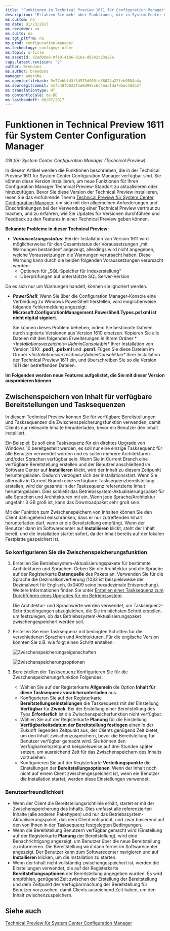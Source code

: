 ```yaml
---
title: "Funktionen in Technical Preview 1611 für Configuration Manager"
description: "Erfahren Sie mehr über Funktionen, die in System Center Configuration Manager Technical Preview 1611 zur Verfügung stehen."
ms.custom: na
ms.date: 01/23/2017
ms.reviewer: na
ms.suite: na
ms.tgt_pltfrm: na
ms.prod: configuration-manager
ms.technology: configmgr-other
ms.topic: article
ms.assetid: d2ad00e8-9f10-41b6-816a-d8542c23a22e
caps.latest.revision: "2"
author: Brenduns
ms.author: brenduns
manager: angrobe
ms.openlocfilehash: 5e77ebbfd3f3d573d903fe58024a22feb9884e4a
ms.sourcegitcommit: 51fc48fb023f1e8d995c6c4eacfda7dbec4d0b2f
ms.translationtype: HT
ms.contentlocale: de-DE
ms.lasthandoff: 08/07/2017
---
```

# <a name="capabilities-in-technical-preview-1611-for-system-center-configuration-manager"></a>Funktionen in Technical Preview 1611 für System Center Configuration Manager

*Gilt für: System Center Configuration Manager (Technical Preview)*



In diesem Artikel werden die Funktionen beschrieben, die in der Technical Preview 1611 für System Center Configuration Manager verfügbar sind. Sie können diese Version installieren, um neue Funktionen für Ihren Configuration Manager Technical Preview-Standort zu aktualisieren oder hinzuzufügen. Bevor Sie diese Version der Technical Preview installieren, lesen Sie das einführende Thema [Technical Preview für System Center Configuration Manager](../../core/get-started/technical-preview.md), um sich mit den allgemeinen Anforderungen und Einschränkungen bei der Verwendung einer Technical Preview vertraut zu machen, und zu erfahren, wie Sie Updates für Versionen durchführen und Feedback zu den Features in einer Technical Preview geben können.    

**Bekannte Probleme in dieser Technical Preview:**   
- ***Voraussetzungsstatus***: Bei der Installation von Version 1611 wird möglicherweise für den Gesamtstatus der Voraussetzungen „mit Warnungen bestanden“ angezeigt, allerdings wird nicht angegeben, welche Voraussetzungen die Warnungen verursacht haben. Diese Warnung kann durch die beiden folgenden Voraussetzungen verursacht werden:
  - Optionen für „SQL-Speicher für Indexerstellung“
  - Überprüfungen auf unterstützte SQL Server-Version  

 Da es sich nur um Warnungen handelt, können sie ignoriert werden.

- ***PowerShell***: Wenn Sie über die Configuration Manager-Konsole eine Verbindung zu Windows PowerShell herstellen, wird möglicherweise folgende Fehlermeldung angezeigt: **Microsoft.ConfigurationManagement.PowerShell.Types.ps1xml ist nicht digital signiert**.  

   Sie können dieses Problem beheben, indem Sie bestimmte Dateien durch signierte Versionen aus Version 1610 ersetzen. Kopieren Sie alle Dateien mit den folgenden Erweiterungen in Ihrem Ordner **&lt;Installationsverzeichnis>\AdminConsole\bin\** Ihrer Installation von Version 1610: **.psd1**, **.ps1xml** und **.psm1**. Fügen Sie diese Dateien im Ordner *&lt;Installationsverzeichnis>\AdminConsole\bin\** Ihrer Installation der Technical Preview 1611 ein, und überschreiben Sie so die Version 1611 der betreffenden Dateien.


**Im Folgenden werden neue Features aufgelistet, die Sie mit dieser Version ausprobieren können.**  

## <a name="pre-cache-content-for-available-deployments-and-task-sequences"></a>Zwischenspeichern von Inhalt für verfügbare Bereitstellungen und Tasksequenzen
In diesem Technical Preview können Sie für verfügbare Bereitstellungen und Tasksequenzen die Zwischenspeicherungsfunktion verwenden, damit Clients nur relevante Inhalte herunterladen, bevor ein Benutzer den Inhalt installiert.

Ein Beispiel: Es soll eine Tasksequenz für ein direktes Upgrade von Windows 10 bereitgestellt werden, es soll nur eine einzige Tasksequenz für alle Benutzer verwendet werden und es sollen mehrere Architekturen und/oder Sprachen verfügbar sein. Wenn Sie in Current Branch eine verfügbare Bereitstellung erstellen und der Benutzer anschließend im Software Center auf **Installieren** klickt, wird der Inhalt zu diesem Zeitpunkt heruntergeladen. Dadurch verzögert sich der Installationsstart. Wenn Sie alternativ in Current Branch eine verfügbare Tasksequenzbereitstellung erstellen, wird der gesamte in der Tasksequenz referenzierte Inhalt heruntergeladen. Dies schließt das Betriebssystem-Aktualisierungspaket für alle Sprachen und Architekturen mit ein. Wenn jede Sprache/Architektur ungefähr 3 GB groß ist, kann das Downloadpaket sehr groß sein.

Mit der Funktion zum Zwischenspeichern von Inhalten können Sie den Client dahingehend einschränken, dass er nur zutreffenden Inhalt herunterladen darf, wenn er die Bereitstellung empfängt. Wenn der Benutzer dann im Softwarecenter auf **Installieren** klickt, steht der Inhalt bereit, und die Installation startet sofort, da der Inhalt bereits auf der lokalen Festplatte gespeichert ist.

### <a name="to-configure-the-pre-cache-feature"></a>So konfigurieren Sie die Zwischenspeicherungsfunktion

1. Erstellen Sie Betriebssystem-Aktualisierungspakete für bestimmte Architekturen und Sprachen. Geben Sie die Architektur und die Sprache auf der Registerkarte **Datenquelle** des Pakets an. Verwenden Sie für die Sprache die Dezimalkonvertierung (1033 ist beispielsweise der Dezimalwert für Englisch, 0x0409 seine hexadezimale Entsprechung). Weitere Informationen finden Sie unter [Erstellen einer Tasksequenz zum Durchführen eines Upgrades für ein Betriebssystem](/sccm/osd/deploy-use/create-a-task-sequence-to-upgrade-an-operating-system).

    Die Architektur- und Sprachwerte werden verwendet, um Tasksequenz-Schrittbedingungen abzugleichen, die Sie im nächsten Schritt erstellen, um festzulegen, ob das Betriebssystem-Aktualisierungspaket zwischengespeichert werden soll.
2. Erstellen Sie eine Tasksequenz mit bedingten Schritten für die verschiedenen Sprachen und Architekturen. Für die englische Version könnten Sie z.B. wie folgt einen Schritt erstellen:

    ![Zwischenspeicherungseigenschaften](media/precacheproperties2.png)

    ![Zwischenspeicherungsoptionen](media/precacheoptions2.png)  

3. Bereitstellen der Tasksequenz Konfigurieren Sie für die Zwischenspeicherungsfunktion Folgendes:
    - Wählen Sie auf der Registerkarte **Allgemein** die Option **Inhalt für diese Tasksequenz vorab herunterladen** aus.
    - Konfigurieren Sie auf der Registerkarte **Bereitstellungseinstellungen** die Tasksequenz mit der Einstellung **Verfügbar** für **Zweck**. Bei der Erstellung einer Bereitstellung des Typs **Erforderlich** ist die Zwischenspeicherfunktion nicht verfügbar.
    - Wählen Sie auf der Registerkarte **Planung** für die Einstellung **Verfügbarkeitsdatum der Bereitstellung festlegen** einen in der Zukunft liegenden Zeitpunkt aus, der Clients genügend Zeit bietet, um den Inhalt zwischenzuspeichern, bevor die Bereitstellung für Benutzer verfügbar gemacht wird. Sie können den Verfügbarkeitszeitpunkt beispielsweise auf drei Stunden später setzen, um ausreichend Zeit für das Zwischenspeichern des Inhalts vorzusehen.  
    - Konfigurieren Sie auf der Registerkarte **Verteilungspunkte** die Einstellungen der **Bereitstellungsoptionen**. Wenn der Inhalt noch nicht auf einem Client zwischengespeichert ist, wenn ein Benutzer die Installation startet, werden diese Einstellungen verwendet.


### <a name="user-experience"></a>Benutzerfreundlichkeit
- Wenn der Client die Bereitstellungsrichtlinie erhält, startet er mit der Zwischenspeicherung des Inhalts. Dies umfasst alle referenzierten Inhalte (alle anderen Pakettypen) und nur das Betriebssystem-Aktualisierungspaket, das dem Client entspricht, und zwar basierend auf den von Ihnen in der Tasksequenz festgelegten Bedingungen.
- Wenn die Bereitstellung Benutzern verfügbar gemacht wird (Einstellung auf der Registerkarte **Planung** der Bereitstellung), wird eine Benachrichtigung angezeigt, um Benutzer über die neue Bereitstellung zu informieren. Die Bereitstellung wird dann ferner im Softwarecenter angezeigt. Der Benutzer kann zum Softwarecenter navigieren und auf **Installieren** klicken, um die Installation zu starten.
- Wenn der Inhalt nicht vollständig zwischengespeichert ist, werden die Einstellungen verwendet, die auf der Registerkarte **Bereitstellungsoptionen** der Bereitstellung angegeben wurden. Es wird empfohlen, genügend Zeit zwischen der Erstellung der Bereitstellung und dem Zeitpunkt der Verfügbarmachung der Bereitstellung für Benutzer vorzusehen, damit Clients ausreichend Zeit haben, um den Inhalt zwischenzuspeichern.


## <a name="see-also"></a>Siehe auch
[Technical Preview für System Center Configuration Manager](../../core/get-started/technical-preview.md)

